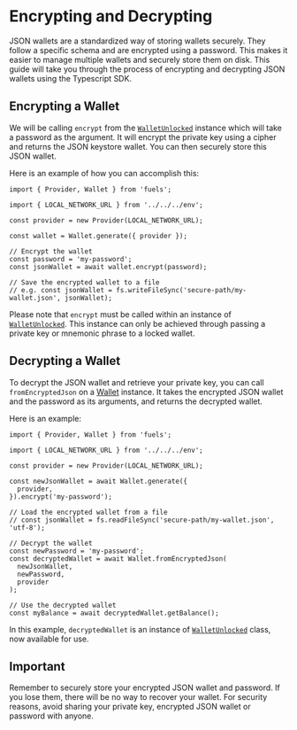 # Encrypting and Decrypting

JSON wallets are a standardized way of storing wallets securely. They follow a specific schema and are encrypted using a password. This makes it easier to manage multiple wallets and securely store them on disk. This guide will take you through the process of encrypting and decrypting JSON wallets using the Typescript SDK.

## Encrypting a Wallet

We will be calling `encrypt` from the [`WalletUnlocked`](DOCS_API_URL/classes/_fuel_ts_account.WalletUnlocked.html) instance which will take a password as the argument. It will encrypt the private key using a cipher and returns the JSON keystore wallet. You can then securely store this JSON wallet.

Here is an example of how you can accomplish this:

```
import { Provider, Wallet } from 'fuels';

import { LOCAL_NETWORK_URL } from '../../../env';

const provider = new Provider(LOCAL_NETWORK_URL);

const wallet = Wallet.generate({ provider });

// Encrypt the wallet
const password = 'my-password';
const jsonWallet = await wallet.encrypt(password);

// Save the encrypted wallet to a file
// e.g. const jsonWallet = fs.writeFileSync('secure-path/my-wallet.json', jsonWallet);
```

Please note that `encrypt` must be called within an instance of [`WalletUnlocked`](DOCS_API_URL/classes/_fuel_ts_account.WalletUnlocked.html). This instance can only be achieved through passing a private key or mnemonic phrase to a locked wallet.

## Decrypting a Wallet

To decrypt the JSON wallet and retrieve your private key, you can call `fromEncryptedJson` on a [Wallet](DOCS_API_URL/classes/_fuel_ts_account.Wallet.html) instance. It takes the encrypted JSON wallet and the password as its arguments, and returns the decrypted wallet.

Here is an example:

```
import { Provider, Wallet } from 'fuels';

import { LOCAL_NETWORK_URL } from '../../../env';

const provider = new Provider(LOCAL_NETWORK_URL);

const newJsonWallet = await Wallet.generate({
  provider,
}).encrypt('my-password');

// Load the encrypted wallet from a file
// const jsonWallet = fs.readFileSync('secure-path/my-wallet.json', 'utf-8');

// Decrypt the wallet
const newPassword = 'my-password';
const decryptedWallet = await Wallet.fromEncryptedJson(
  newJsonWallet,
  newPassword,
  provider
);

// Use the decrypted wallet
const myBalance = await decryptedWallet.getBalance();
```

In this example, `decryptedWallet` is an instance of [`WalletUnlocked`](DOCS_API_URL/classes/_fuel_ts_account.WalletUnlocked.html) class, now available for use.

## Important

Remember to securely store your encrypted JSON wallet and password. If you lose them, there will be no way to recover your wallet. For security reasons, avoid sharing your private key, encrypted JSON wallet or password with anyone.
